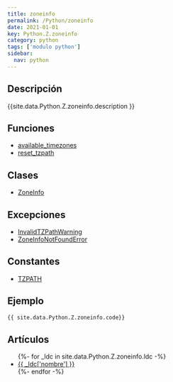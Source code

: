 ```yaml
---
title: zoneinfo
permalink: /Python/zoneinfo
date: 2021-01-01
key: Python.Z.zoneinfo
category: python
tags: ['modulo python']
sidebar: 
  nav: python
---
```


## Descripción
{{site.data.Python.Z.zoneinfo.description }}

## Funciones
* [available_timezones](/Python/zoneinfo/available_timezones/)
* [reset_tzpath](/Python/zoneinfo/reset_tzpath/)

## Clases
* [ZoneInfo](/Python/zoneinfo/ZoneInfo/)

## Excepciones
* [InvalidTZPathWarning](/Python/zoneinfo/InvalidTZPathWarning/)
* [ZoneInfoNotFoundError](/Python/zoneinfo/ZoneInfoNotFoundError/)

## Constantes
* [TZPATH](/Python/zoneinfo/TZPATH/)

## Ejemplo
~~~python
{{ site.data.Python.Z.zoneinfo.code}}
~~~

## Artículos
<ul>
{%- for _ldc in site.data.Python.Z.zoneinfo.ldc -%}
   <li>
       <a href="{{_ldc['url'] }}">{{ _ldc['nombre'] }}</a>
   </li>
{%- endfor -%}
</ul>
